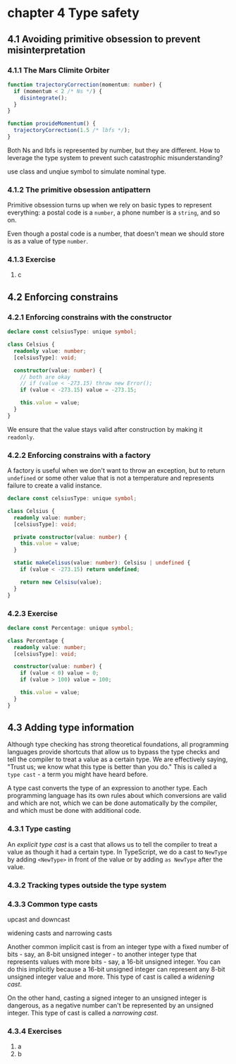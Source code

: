 # chapter 4 Type safety

## 4.1 Avoiding primitive obsession to prevent misinterpretation

### 4.1.1 The Mars Climite Orbiter

```ts
function trajectoryCorrection(momentum: number) {
  if (momentum < 2 /* Ns */) {
    disintegrate();
  }
}

function provideMomentum() {
  trajectoryCorrection(1.5 /* lbfs */);
}
```

Both Ns and lbfs is represented by number, but they are different. How to leverage the type system to prevent such catastrophic misunderstanding?

use class and unqiue symbol to simulate nominal type.

### 4.1.2 The primitive obsession antipattern

Primitive obsession turns up when we rely on basic types to represent everything: a postal code is a `number`, a phone number is a `string`, and so on.

Even though a postal code is a number, that doesn't mean we should store is as a value of type `number`.

### 4.1.3 Exercise

1. c

## 4.2 Enforcing constrains

### 4.2.1 Enforcing constrains with the constructor

```ts
declare const celsiusType: unique symbol;

class Celsius {
  readonly value: number;
  [celsiusType]: void;

  constructor(value: number) {
    // both are okay
    // if (value < -273.15) throw new Error();
    if (value < -273.15) value = -273.15;

    this.value = value;
  }
}
```

We ensure that the value stays valid after construction by making it `readonly`.

### 4.2.2 Enforcing constrains with a factory

A factory is useful when we don't want to throw an exception, but to return `undefined` or some other value that is not a temperature and represents failure to create a valid instance.

```ts
declare const celsiusType: unique symbol;

class Celsius {
  readonly value: number;
  [celsiusType]: void;

  private constructor(value: number) {
    this.value = value;
  }

  static makeCelisus(value: number): Celsisu | undefined {
    if (value < -273.15) return undefined;

    return new Celsisu(value);
  }
}
```

### 4.2.3 Exercise

```ts
declare const Percentage: unique symbol;

class Percentage {
  readonly value: number;
  [celsiusType]: void;

  constructor(value: number) {
    if (value < 0) value = 0;
    if (value > 100) value = 100;

    this.value = value;
  }
}
```

## 4.3 Adding type information

Although type checking has strong theoretical foundations, all programming languages provide shortcuts that allow us to bypass the type checks and tell the compiler to treat a value as a certain type. We are effectively saying, "Trust us; we know what this type is better than you do." This is called a `type cast` - a term you might have heard before.

A type cast converts the type of an expression to another type. Each programming language has its own rules about which conversions are valid and which are not, which we can be done automatically by the compiler, and which must be done with additional code.

### 4.3.1 Type casting

An _explicit type cast_ is a cast that allows us to tell the compiler to treat a value as though it had a certain type. In TypeScript, we do a cast to `NewType` by adding `<NewType>` in front of the value or by adding `as NewType` after the value.

### 4.3.2 Tracking types outside the type system

### 4.3.3 Common type casts

upcast and downcast

widening casts and narrowing casts

Another common implicit cast is from an integer type with a fixed number of bits - say, an 8-bit unsigned integer - to another integer type that represents values with more bits - say, a 16-bit unsigned integer. You can do this implicitly because a 16-bit unsigned integer can represent any 8-bit unsigned integer value and more. This type of cast is called a _widening cast_.

On the other hand, casting a signed integer to an unsigned integer is dangerous, as a negative number can't be represented by an unsigned integer. This type of cast is called a _narrowing cast_.

### 4.3.4 Exercises

1. a
2. b


